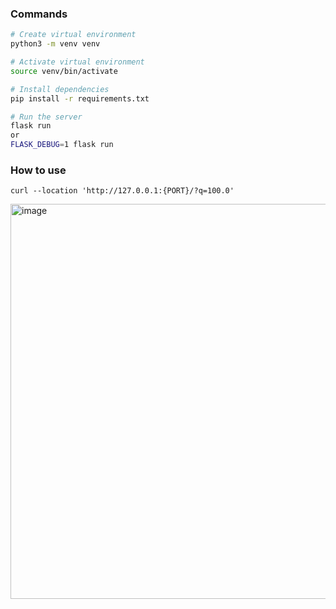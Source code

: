 ### Commands

```bash
# Create virtual environment
python3 -m venv venv

# Activate virtual environment
source venv/bin/activate

# Install dependencies
pip install -r requirements.txt

# Run the server
flask run
or
FLASK_DEBUG=1 flask run
```

### How to use
```curl
curl --location 'http://127.0.0.1:{PORT}/?q=100.0'
```
<img width="632" alt="image" src="https://github.com/pabloluceroschneider/ai-celsius-fahrenheit/assets/43233080/6d86dad1-2ecb-4fae-8c56-80168d4ee71b">

